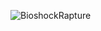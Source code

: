 ![BioshockRapture](https://github.com/user-attachments/assets/60e42225-54fa-4519-8bfc-70b6d2e86996)
